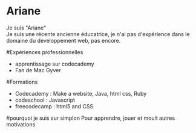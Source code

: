 # Ariane
Je suis "Ariane"  
Je suis une récente ancienne éducatrice, je n'ai pas d'expérience dans le domaine du developpement web, pas encore.

#Expériences professionnelles  
* apprentissage sur codecademy  
* Fan de Mac Gyver  

#Formations
* Codecademy : Make a website, Java, html css, Ruby  
* codeschool : Javascript  
* freecodecamp : html5 and CSS  

#pourquoi je suis sur simplon
Pour apprendre, jouer et moult autres motivations

